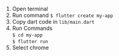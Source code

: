 1. Open terminal
2. Run command
`$ flutter create my-app`
3. Copy dart code in `lib/main.dart`
4. Run Commands<br>
`$ cd my-app`<br>
`$ flutter run`
5. Select chrome